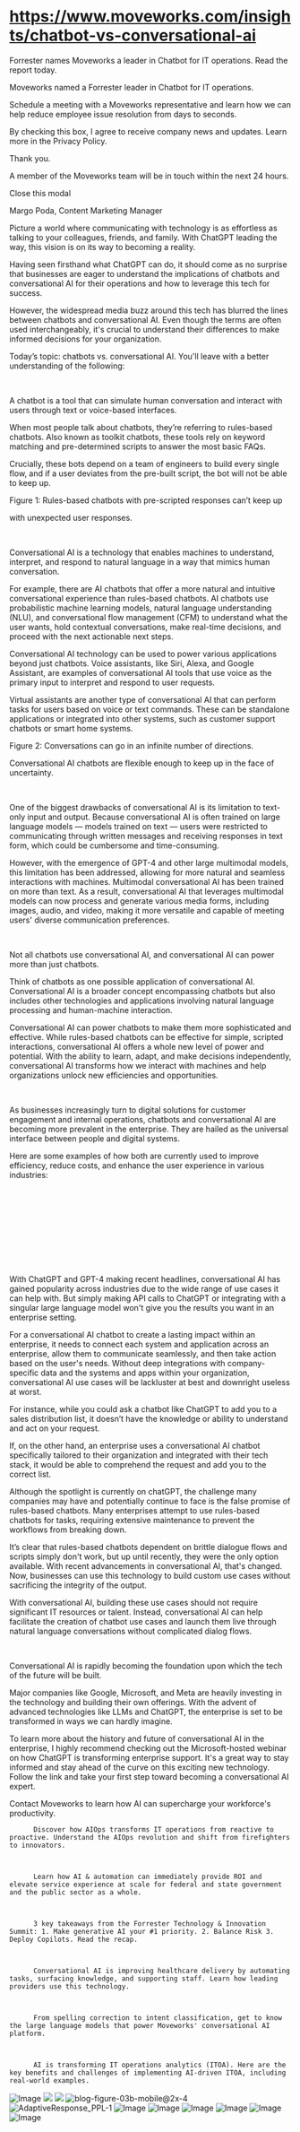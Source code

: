 # https://www.moveworks.com/insights/chatbot-vs-conversational-ai

Forrester names Moveworks a leader in Chatbot for IT operations. Read the report today.

Moveworks named a Forrester leader in Chatbot for IT operations. 

Schedule a meeting with a Moveworks representative and learn how we can help reduce employee issue resolution from days to seconds.

By checking this box, I agree to receive company news and updates. Learn more in the Privacy Policy.

Thank you.

A member of the Moveworks team will be in touch within the next 24 hours.



  Close this modal
  



Margo Poda, Content Marketing Manager


Picture a world where communicating with technology is as effortless as talking to your colleagues, friends, and family. With ChatGPT leading the way, this vision is on its way to becoming a reality. 

Having seen firsthand what ChatGPT can do, it should come as no surprise that businesses are eager to understand the implications of chatbots and conversational AI for their operations and how to leverage this tech for success.

However, the widespread media buzz around this tech has blurred the lines between chatbots and conversational AI. Even though the terms are often used interchangeably, it's crucial to understand their differences to make informed decisions for your organization.

Today’s topic: chatbots vs. conversational AI. You'll leave with a better understanding of the following:

 

A chatbot is a tool that can simulate human conversation and interact with users through text or voice-based interfaces.

When most people talk about chatbots, they’re referring to rules-based chatbots. Also known as toolkit chatbots, these tools rely on keyword matching and pre-determined scripts to answer the most basic FAQs.

Crucially, these bots depend on a team of engineers to build every single flow, and if a user deviates from the pre-built script, the bot will not be able to keep up. 



Figure 1: Rules-based chatbots with pre-scripted responses can’t keep up

with unexpected user responses.

 

Conversational AI is a technology that enables machines to understand, interpret, and respond to natural language in a way that mimics human conversation.

For example, there are AI chatbots that offer a more natural and intuitive conversational experience than rules-based chatbots. AI chatbots use probabilistic machine learning models, natural language understanding (NLU), and conversational flow management (CFM) to understand what the user wants, hold contextual conversations, make real-time decisions, and proceed with the next actionable next steps.

Conversational AI technology can be used to power various applications beyond just chatbots. Voice assistants, like Siri, Alexa, and Google Assistant, are examples of conversational AI tools that use voice as the primary input to interpret and respond to user requests.

Virtual assistants are another type of conversational AI that can perform tasks for users based on voice or text commands. These can be standalone applications or integrated into other systems, such as customer support chatbots or smart home systems. 



Figure 2: Conversations can go in an infinite number of directions. 

Conversational AI chatbots are flexible enough to keep up in the face of uncertainty.

 

One of the biggest drawbacks of conversational AI is its limitation to text-only input and output. Because conversational AI is often trained on large language models — models trained on text — users were restricted to communicating through written messages and receiving responses in text form, which could be cumbersome and time-consuming. 

However, with the emergence of GPT-4 and other large multimodal models, this limitation has been addressed, allowing for more natural and seamless interactions with machines. Multimodal conversational AI has been trained on more than text. As a result, conversational AI that leverages multimodal models can now process and generate various media forms, including images, audio, and video, making it more versatile and capable of meeting users' diverse communication preferences.

 

Not all chatbots use conversational AI, and conversational AI can power more than just chatbots.

Think of chatbots as one possible application of conversational AI. Conversational AI is a broader concept encompassing chatbots but also includes other technologies and applications involving natural language processing and human-machine interaction.

Conversational AI can power chatbots to make them more sophisticated and effective. While rules-based chatbots can be effective for simple, scripted interactions, conversational AI offers a whole new level of power and potential. With the ability to learn, adapt, and make decisions independently, conversational AI transforms how we interact with machines and help organizations unlock new efficiencies and opportunities. 

 

As businesses increasingly turn to digital solutions for customer engagement and internal operations, chatbots and conversational AI are becoming more prevalent in the enterprise. They are hailed as the universal interface between people and digital systems.

Here are some examples of how both are currently used to improve efficiency, reduce costs, and enhance the user experience in various industries:

 

 

 

 

 

With ChatGPT and GPT-4 making recent headlines, conversational AI has gained popularity across industries due to the wide range of use cases it can help with. But simply making API calls to ChatGPT or integrating with a singular large language model won't give you the results you want in an enterprise setting. 

For a conversational AI chatbot to create a lasting impact within an enterprise, it needs to connect each system and application across an enterprise, allow them to communicate seamlessly, and then take action based on the user's needs. Without deep integrations with company-specific data and the systems and apps within your organization, conversational AI use cases will be lackluster at best and downright useless at worst. 

For instance, while you could ask a chatbot like ChatGPT to add you to a sales distribution list, it doesn’t have the knowledge or ability to understand and act on your request.

If, on the other hand, an enterprise uses a conversational AI chatbot specifically tailored to their organization and integrated with their tech stack, it would be able to comprehend the request and add you to the correct list.

Although the spotlight is currently on chatGPT, the challenge many companies may have and potentially continue to face is the false promise of rules-based chatbots. Many enterprises attempt to use rules-based chatbots for tasks, requiring extensive maintenance to prevent the workflows from breaking down.

It’s clear that rules-based chatbots dependent on brittle dialogue flows and scripts simply don't work, but up until recently, they were the only option available. With recent advancements in conversational AI, that's changed. Now, businesses can use this technology to build custom use cases without sacrificing the integrity of the output. 

With conversational AI, building these use cases should not require significant IT resources or talent. Instead, conversational AI can help facilitate the creation of chatbot use cases and launch them live through natural language conversations without complicated dialog flows.

 

Conversational AI is rapidly becoming the foundation upon which the tech of the future will be built. 

Major companies like Google, Microsoft, and Meta are heavily investing in the technology and building their own offerings. With the advent of advanced technologies like LLMs and ChatGPT, the enterprise is set to be transformed in ways we can hardly imagine. 

To learn more about the history and future of conversational AI in the enterprise, I highly recommend checking out the Microsoft-hosted webinar on how ChatGPT is transforming enterprise support. It's a great way to stay informed and stay ahead of the curve on this exciting new technology. Follow the link and take your first step toward becoming a conversational AI expert.

Contact Moveworks to learn how AI can supercharge your workforce's productivity.


          Discover how AIOps transforms IT operations from reactive to proactive. Understand the AIOps revolution and shift from firefighters to innovators.
        


          Learn how AI & automation can immediately provide ROI and elevate service experience at scale for federal and state government and the public sector as a whole.
        


          3 key takeaways from the Forrester Technology & Innovation Summit: 1. Make generative AI your #1 priority. 2. Balance Risk 3. Deploy Copilots. Read the recap.
        


          Conversational AI is improving healthcare delivery by automating tasks, surfacing knowledge, and supporting staff. Learn how leading providers use this technology.
        


          From spelling correction to intent classification, get to know the large language models that power Moveworks' conversational AI platform.
        


          AI is transforming IT operations analytics (ITOA). Here are the key benefits and challenges of implementing AI-driven ITOA, including real-world examples.
        



![Image](https://www.moveworks.com/hubfs/img/site/qr-demo.png)
![](https://www.moveworks.com/hubfs/34-MW-BLOG%20Adaptive%20Response-01-v3-invert%20%281%29.jpeg)
![](https://www.moveworks.com/hubfs/34-MW-BLOG%20Adaptive%20Response-01-v3-invert%20%281%29.jpeg)
![blog-figure-03b-mobile@2x-4](https://www.moveworks.com/hs-fs/hubfs/Imported_Blog_Media/blog-figure-03b-mobile@2x-4.png?width=450&height=504&name=blog-figure-03b-mobile@2x-4.png)
![AdaptiveResponse_PPL-1](https://www.moveworks.com/hs-fs/hubfs/AdaptiveResponse_PPL-1.png?width=400&height=475&name=AdaptiveResponse_PPL-1.png)
![Image](https://www.moveworks.com/hs-fs/hubfs/AIOps-featured-image.png?length=50&name=AIOps-featured-image.png)
![Image](https://www.moveworks.com/hs-fs/hubfs/Public-Sector-Convo-AI.png?length=50&name=Public-Sector-Convo-AI.png)
![Image](https://www.moveworks.com/hs-fs/hubfs/Forrester%20T%26I%20%281%29.png?length=50&name=Forrester%20T&I%20%281%29.png)
![Image](https://www.moveworks.com/hs-fs/hubfs/healthcare-test.png?length=50&name=healthcare-test.png)
![Image](https://www.moveworks.com/hs-fs/hubfs/Moveworks_LLM_Feature.png?length=50&name=Moveworks_LLM_Feature.png)
![Image](https://www.moveworks.com/hs-fs/hubfs/ITOA_feature.png?length=50&name=ITOA_feature.png)
